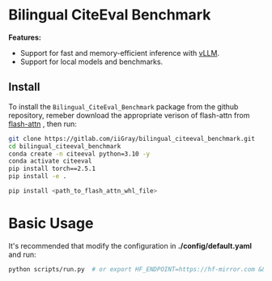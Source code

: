 # Bilingual CiteEval Benchmark

**Features:**

- Support for fast and memory-efficient inference with [vLLM](https://github.com/vllm-project/vllm).
- Support for local models and benchmarks.

## Install

To install the `Bilingual_CiteEval_Benchmark` package from the github repository, remeber download the appropriate verison of flash-attn from   [flash-attn](https://github.com/Dao-AILab/flash-attention/releases) , then run:

```bash
git clone https://gitlab.com/iiGray/bilingual_citeeval_benchmark.git
cd bilingual_citeeval_benchmark
conda create -n citeeval python=3.10 -y
conda activate citeeval
pip install torch==2.5.1
pip install -e .

pip install <path_to_flash_attn_whl_file>
```

# Basic Usage

It's recommended that modify the configuration in **./config/default.yaml** and run:

```bash
python scripts/run.py  # or export HF_ENDPOINT=https://hf-mirror.com && python scripts/run_jbb.py
```
